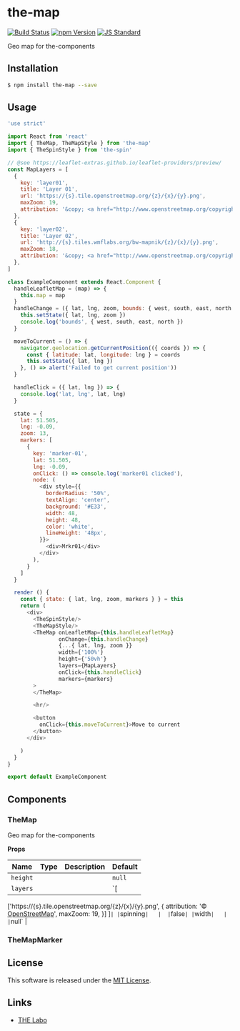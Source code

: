 the-map
==========

<!---
This file is generated by the-tmpl. Do not update manually.
--->

<!-- Badge Start -->
<a name="badges"></a>

[![Build Status][bd_travis_shield_url]][bd_travis_url]
[![npm Version][bd_npm_shield_url]][bd_npm_url]
[![JS Standard][bd_standard_shield_url]][bd_standard_url]

[bd_repo_url]: https://github.com/the-labo/the-map
[bd_travis_url]: http://travis-ci.org/the-labo/the-map
[bd_travis_shield_url]: http://img.shields.io/travis/the-labo/the-map.svg?style=flat
[bd_travis_com_url]: http://travis-ci.com/the-labo/the-map
[bd_travis_com_shield_url]: https://api.travis-ci.com/the-labo/the-map.svg?token=
[bd_license_url]: https://github.com/the-labo/the-map/blob/master/LICENSE
[bd_npm_url]: http://www.npmjs.org/package/the-map
[bd_npm_shield_url]: http://img.shields.io/npm/v/the-map.svg?style=flat
[bd_standard_url]: http://standardjs.com/
[bd_standard_shield_url]: https://img.shields.io/badge/code%20style-standard-brightgreen.svg

<!-- Badge End -->


<!-- Description Start -->
<a name="description"></a>

Geo map for the-components

<!-- Description End -->


<!-- Overview Start -->
<a name="overview"></a>



<!-- Overview End -->


<!-- Sections Start -->
<a name="sections"></a>

<!-- Section from "doc/guides/01.Installation.md.hbs" Start -->

<a name="section-doc-guides-01-installation-md"></a>

Installation
-----

```bash
$ npm install the-map --save
```


<!-- Section from "doc/guides/01.Installation.md.hbs" End -->

<!-- Section from "doc/guides/02.Usage.md.hbs" Start -->

<a name="section-doc-guides-02-usage-md"></a>

Usage
---------

```javascript
'use strict'

import React from 'react'
import { TheMap, TheMapStyle } from 'the-map'
import { TheSpinStyle } from 'the-spin'

// @see https://leaflet-extras.github.io/leaflet-providers/preview/
const MapLayers = [
  {
    key: 'layer01',
    title: 'Layer 01',
    url: 'https://{s}.tile.openstreetmap.org/{z}/{x}/{y}.png',
    maxZoom: 19,
    attribution: '&copy; <a href="http://www.openstreetmap.org/copyright">OpenStreetMap</a>'
  },
  {
    key: 'layer02',
    title: 'Layer 02',
    url: 'http://{s}.tiles.wmflabs.org/bw-mapnik/{z}/{x}/{y}.png',
    maxZoom: 18,
    attribution: '&copy; <a href="http://www.openstreetmap.org/copyright">OpenStreetMap</a>'
  },
]

class ExampleComponent extends React.Component {
  handleLeafletMap = (map) => {
    this.map = map
  }
  handleChange = ({ lat, lng, zoom, bounds: { west, south, east, north } }) => {
    this.setState({ lat, lng, zoom })
    console.log('bounds', { west, south, east, north })
  }

  moveToCurrent = () => {
    navigator.geolocation.getCurrentPosition(({ coords }) => {
      const { latitude: lat, longitude: lng } = coords
      this.setState({ lat, lng })
    }, () => alert('Failed to get current position'))
  }

  handleClick = ({ lat, lng }) => {
    console.log('lat, lng', lat, lng)
  }

  state = {
    lat: 51.505,
    lng: -0.09,
    zoom: 13,
    markers: [
      {
        key: 'marker-01',
        lat: 51.505,
        lng: -0.09,
        onClick: () => console.log('marker01 clicked'),
        node: (
          <div style={{
            borderRadius: '50%',
            textAlign: 'center',
            background: '#E33',
            width: 48,
            height: 48,
            color: 'white',
            lineHeight: '48px',
          }}>
            <div>Mrkr01</div>
          </div>
        ),
      }
    ]
  }

  render () {
    const { state: { lat, lng, zoom, markers } } = this
    return (
      <div>
        <TheSpinStyle/>
        <TheMapStyle/>
        <TheMap onLeafletMap={this.handleLeafletMap}
                onChange={this.handleChange}
                {...{ lat, lng, zoom }}
                width={'100%'}
                height={'50vh'}
                layers={MapLayers}
                onClick={this.handleClick}
                markers={markers}
        >
        </TheMap>

        <hr/>

        <button
          onClick={this.moveToCurrent}>Move to current
        </button>
      </div>

    )
  }
}

export default ExampleComponent

```


<!-- Section from "doc/guides/02.Usage.md.hbs" End -->

<!-- Section from "doc/guides/03.Components.md.hbs" Start -->

<a name="section-doc-guides-03-components-md"></a>

Components
-----------

### TheMap

Geo map for the-components

**Props**

| Name | Type | Description | Default |
| --- | --- | ---- | ---- |
| `height` |   |  | `null` |
| `layers` |   |  | `[
  ['https://{s}.tile.openstreetmap.org/{z}/{x}/{y}.png', {
    attribution: '&copy; <a href="http://www.openstreetmap.org/copyright">OpenStreetMap</a>',
    maxZoom: 19,
  }]
]` |
| `spinning` |   |  | `false` |
| `width` |   |  | `null` |

### TheMapMarker






<!-- Section from "doc/guides/03.Components.md.hbs" End -->


<!-- Sections Start -->


<!-- LICENSE Start -->
<a name="license"></a>

License
-------
This software is released under the [MIT License](https://github.com/the-labo/the-map/blob/master/LICENSE).

<!-- LICENSE End -->


<!-- Links Start -->
<a name="links"></a>

Links
------

+ [THE Labo][t_h_e_labo_url]

[t_h_e_labo_url]: https://github.com/the-labo

<!-- Links End -->
